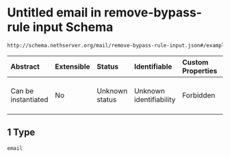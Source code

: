 # Untitled email in remove-bypass-rule input Schema

```txt
http://schema.nethserver.org/mail/remove-bypass-rule-input.json#/examples/1
```



| Abstract            | Extensible | Status         | Identifiable            | Custom Properties | Additional Properties | Access Restrictions | Defined In                                                                                   |
| :------------------ | :--------- | :------------- | :---------------------- | :---------------- | :-------------------- | :------------------ | :------------------------------------------------------------------------------------------- |
| Can be instantiated | No         | Unknown status | Unknown identifiability | Forbidden         | Allowed               | none                | [remove-bypass-rule-input.json\*](mail/remove-bypass-rule-input.json "open original schema") |

## 1 Type

`email`
